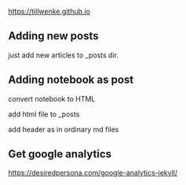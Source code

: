 

https://tillwenke.github.io

## Adding new posts
just add new articles to _posts dir.

## Adding notebook as post
convert notebook to HTML

add html file to _posts

add header as in ordinary md files


## Get google analytics
https://desiredpersona.com/google-analytics-jekyll/
